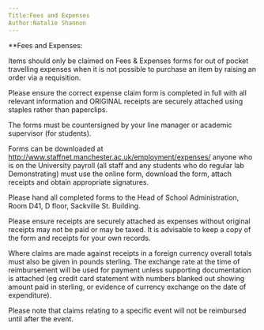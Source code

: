 ```yaml
---
Title:Fees and Expenses
Author:Natalie Shannon
---
```

**Fees and Expenses:
  
Items should only be claimed on Fees & Expenses forms for out of pocket travelling expenses when it is not possible to purchase an item by raising an order via a requisition. 

Please ensure the correct expense claim form is completed in full with all relevant information and ORIGINAL receipts are securely attached using staples rather than paperclips. 

The forms must be countersigned by your line manager or academic supervisor (for students). 

Forms can be downloaded at http://www.staffnet.manchester.ac.uk/employment/expenses/  anyone who is on the University payroll (all staff and any students who do regular lab Demonstrating) must use the online form, download the form, attach receipts and obtain appropriate signatures. 

Please hand all completed forms to the Head of School Administration, Room D41, D floor, Sackville St. Building. 

Please ensure receipts are securely attached as expenses without original receipts may not be paid or may be taxed. It is advisable to keep a copy of the form and receipts for your own records. 

Where claims are made against receipts in a foreign currency overall totals must also be given in pounds sterling. The exchange rate at the time of reimbursement will be used for payment unless supporting documentation is attached (eg credit card statement with numbers blanked out showing amount paid in sterling, or evidence of currency exchange on the date of expenditure). 

Please note that claims relating to a specific event will not be reimbursed until after the event. 
